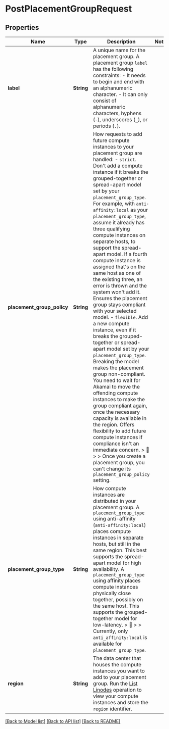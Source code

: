 # PostPlacementGroupRequest

## Properties

Name | Type | Description | Notes
------------ | ------------- | ------------- | -------------
**label** | **String** | A unique name for the placement group. A placement group `label` has the following constraints:  - It needs to begin and end with an alphanumeric character. - It can only consist of alphanumeric characters, hyphens (`-`), underscores (`_`), or periods (`.`). | 
**placement_group_policy** | **String** | How requests to add future compute instances to your placement group are handled:  - `strict`. Don't add a compute instance if it breaks the grouped-together or spread-apart model set by your `placement_group_type`. For example, with `anti-affinity:local` as your `placement_group_type`, assume it already has three qualifying compute instances on separate hosts, to support the spread-apart model. If a fourth compute instance is assigned that's on the same host as one of the existing three, an error is thrown and the system won't add it. Ensures the placement group stays compliant with your selected model. - `flexible`. Add a new compute instance, even if it breaks the grouped-together or spread-apart model set by your `placement_group_type`. Breaking the model makes the placement group non-compliant. You need to wait for Akamai to move the offending compute instances to make the group compliant again, once the necessary capacity is available in the region. Offers flexibility to add future compute instances if compliance isn't an immediate concern.  > 📘 > > Once you create a placement group, you can't change its `placement_group_policy` setting. | 
**placement_group_type** | **String** | How compute instances are distributed in your placement group. A `placement_group_type` using anti-affinity (`anti-affinity:local`) places compute instances in separate hosts, but still in the same region. This best supports the spread-apart model for high availability. A `placement_group_type` using affinity places compute instances physically close together, possibly on the same host. This supports the grouped-together model for low-latency.  > 📘 > > Currently, only `anti_affinity:local` is available for `placement_group_type`. | 
**region** | **String** | The data center that houses the compute instances you want to add to your placement group. Run the [List Linodes](https://techdocs.akamai.com/linode-api/reference/get-linode-instances) operation to view your compute instances and store the `region` identifier. | 

[[Back to Model list]](../README.md#documentation-for-models) [[Back to API list]](../README.md#documentation-for-api-endpoints) [[Back to README]](../README.md)


